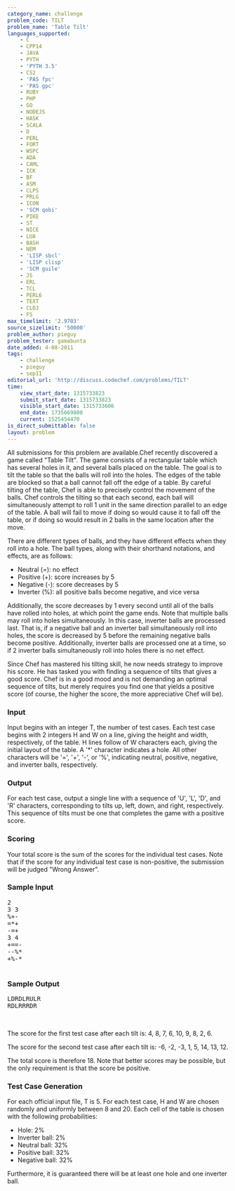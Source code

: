 ```yaml
---
category_name: challenge
problem_code: TILT
problem_name: 'Table Tilt'
languages_supported:
    - C
    - CPP14
    - JAVA
    - PYTH
    - 'PYTH 3.5'
    - CS2
    - 'PAS fpc'
    - 'PAS gpc'
    - RUBY
    - PHP
    - GO
    - NODEJS
    - HASK
    - SCALA
    - D
    - PERL
    - FORT
    - WSPC
    - ADA
    - CAML
    - ICK
    - BF
    - ASM
    - CLPS
    - PRLG
    - ICON
    - 'SCM qobi'
    - PIKE
    - ST
    - NICE
    - LUA
    - BASH
    - NEM
    - 'LISP sbcl'
    - 'LISP clisp'
    - 'SCM guile'
    - JS
    - ERL
    - TCL
    - PERL6
    - TEXT
    - CLOJ
    - FS
max_timelimit: '2.9703'
source_sizelimit: '50000'
problem_author: pieguy
problem_tester: gamabunta
date_added: 4-08-2011
tags:
    - challenge
    - pieguy
    - sep11
editorial_url: 'http://discuss.codechef.com/problems/TILT'
time:
    view_start_date: 1315733823
    submit_start_date: 1315733823
    visible_start_date: 1315733606
    end_date: 1735669800
    current: 1525454470
is_direct_submittable: false
layout: problem
---
```

All submissions for this problem are available.Chef recently discovered a game called "Table Tilt".
The game consists of a rectangular table which has several holes in it, and several balls placed on the table.
The goal is to tilt the table so that the balls will roll into the holes.
The edges of the table are blocked so that a ball cannot fall off the edge of a table.
By careful tilting of the table, Chef is able to precisely control the movement of the balls.
Chef controls the tilting so that each second, each ball will simultaneously attempt to
roll 1 unit in the same direction parallel to an edge of the table.
A ball will fail to move if doing so would cause it to fall off the table,
or if doing so would result in 2 balls in the same location after the move.

There are different types of balls, and they have different effects when they roll into a hole.
The ball types, along with their shorthand notations, and effects, are as follows:

- Neutral (=): no effect
- Positive (+): score increases by 5
- Negative (-): score decreases by 5
- Inverter (%): all positive balls become negative, and vice versa

Additionally, the score decreases by 1 every second until all of the balls have rolled into holes,
at which point the game ends.
Note that multiple balls may roll into holes simultaneously.
In this case, inverter balls are processed last.
That is, if a negative ball and an inverter ball simultaneously roll into holes, the score is decreased by 5 before the
remaining negative balls become positive.
Additionally, inverter balls are processed one at a time,
so if 2 inverter balls simultaneously roll into holes there is no net effect.

Since Chef has mastered his tilting skill, he now needs strategy to improve his score.
He has tasked you with finding a sequence of tilts that gives a good score.
Chef is in a good mood and is not demanding an optimal sequence of tilts,
but merely requires you find one that yields a positive score
(of course, the higher the score, the more appreciative Chef will be).

### Input

Input begins with an integer T, the number of test cases.
Each test case begins with 2 integers H and W on a line, giving the height and width, respectively,
of the table.
H lines follow of W characters each, giving the initial layout of the table.
A '\*' character indicates a hole.
All other characters will be '=', '+', '-', or '%',
indicating neutral, positive, negative, and inverter balls, respectively.

### Output

For each test case, output a single line with a sequence of 'U', 'L', 'D', and 'R' characters,
corresponding to tilts up, left, down, and right, respectively.
This sequence of tilts must be one that completes the game with a positive score.

### Scoring

Your total score is the sum of the scores for the individual test cases.
Note that if the score for any individual test case is non-positive, the submission will be judged "Wrong Answer".

### Sample Input

<pre>2
3 3
%+-
=*+
-=+
3 4
+==-
--%*
+%-*

</pre>
### Sample Output

<pre>LDRDLRULR
RDLRRRDR


</pre>
The score for the first test case after each tilt is: 4, 8, 7, 6, 10, 9, 8, 2, 6.

The score for the second test case after each tilt is: -6, -2, -3, 1, 5, 14, 13, 12.

The total score is therefore 18.
Note that better scores may be possible, but the only requirement is that the score be positive.

### Test Case Generation

For each official input file, T is 5.
For each test case, H and W are chosen randomly and uniformly between 8 and 20.
Each cell of the table is chosen with the following probabilities:

- Hole: 2%
- Inverter ball: 2%
- Neutral ball: 32%
- Positive ball: 32%
- Negative ball: 32%

Furthermore, it is guaranteed there will be at least one hole and one inverter ball.
